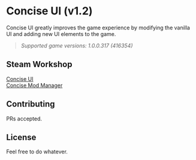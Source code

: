 # Concise UI (v1.2)

Concise UI greatly improves the game experience by modifying the vanilla UI and adding new UI elements to the game.
> _Supported game versions: 1.0.0.317 (416354)_  

## Steam Workshop
[Concise UI](https://steamcommunity.com/sharedfiles/filedetails/?id=1671978687)  
[Concise Mod Manager](https://steamcommunity.com/sharedfiles/filedetails/?id=1712085767)  

## Contributing

PRs accepted.

## License

Feel free to do whatever.